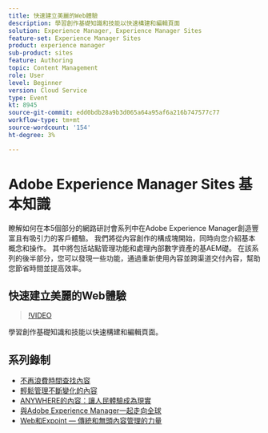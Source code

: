 ```yaml
---
title: 快速建立美麗的Web體驗
description: 學習創作基礎知識和技能以快速構建和編輯頁面
solution: Experience Manager, Experience Manager Sites
feature-set: Experience Manager Sites
product: experience manager
sub-product: sites
feature: Authoring
topic: Content Management
role: User
level: Beginner
version: Cloud Service
type: Event
kt: 8945
source-git-commit: edd0bdb28a9b3d065a64a95af6a216b747577c77
workflow-type: tm+mt
source-wordcount: '154'
ht-degree: 3%

---
```


# Adobe Experience Manager Sites 基本知識

瞭解如何在本5個部分的網路研討會系列中在Adobe Experience Manager創造豐富且有吸引力的客戶體驗。 我們將從內容創作的構成塊開始，同時向您介紹基本概念和操作。 其中將包括站點管理功能和處理內部數字資產的基AEM礎。 在該系列的後半部分，您可以發現一些功能，通過重新使用內容並跨渠道交付內容，幫助您節省時間並提高效率。

## 快速建立美麗的Web體驗

>[!VIDEO](https://video.tv.adobe.com/v/337014/?quality=12&learn=on&hidetitle=true)

學習創作基礎知識和技能以快速構建和編輯頁面。

## 系列錄制

* [不再浪費時間查找內容](media-library-administration.md)
* [輕鬆管理不斷變化的內容](collaboration-tools.md)
* [ANYWHERE的內容：讓人民體驗成為現實](omnichannel-experiences.md)
* [與Adobe Experience Manager一起走向全球](multi-site-management-web-translation.md)
* [Web和Expoint — 傳統和無頭內容管理的力量](traditional-headless-content-management.md)
